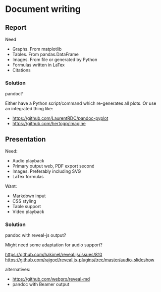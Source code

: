 


# Document writing

## Report

Need

* Graphs. From matplotlib
* Tables. From pandas.DataFrame
* Images. From file or generated by Python
* Formulas written in LaTex
* Citations

### Solution
pandoc?

Either have a Python script/command which re-generates all plots.
Or use an integrated thing like:

* https://github.com/LaurentRDC/pandoc-pyplot
* https://github.com/hertogp/imagine

## Presentation

Need:

* Audio playback
* Primary output web, PDF export second
* Images. Preferably including SVG
* LaTex formulas

Want:

* Markdown input
* CSS styling
* Table support
* Video playback

### Solution
pandoc with reveal-js output?

Might need some adaptation for audio support?

https://github.com/hakimel/reveal.js/issues/810
https://github.com/rajgoel/reveal.js-plugins/tree/master/audio-slideshow

alternatives:

* https://github.com/webpro/reveal-md
* pandoc with Beamer output


